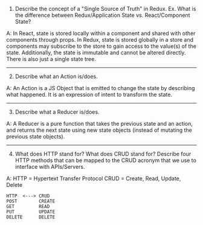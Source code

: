 1. Describe the concept of a "Single Source of Truth" in Redux. Ex. What is the difference between Redux/Application State vs. React/Component State?

A:  In React, state is stored locally within a component and shared with other components
    through props. In Redux, state is stored globally in a store and components may subscribe
    to the store to gain access to the value(s) of the state. Additionally, the state is immutable
    and cannot be altered directly. There is also just a single state tree.

-------------------------------------------------------------------------------
2. Describe what an Action is/does.

A:  An Action is a JS Object that is emitted to change the state by describing what happened. It
    is an expression of intent to transform the state.

-------------------------------------------------------------------------------
3. Describe what a Reducer is/does.

A:  A Reducer is a pure function that takes the previous state and an action, and returns the next state
    using new state objects (instead of mutating the previous state objects).

-------------------------------------------------------------------------------
4. What does HTTP stand for? What does CRUD stand for? Describe four HTTP methods that can be mapped to the CRUD acronym that we use to interface with APIs/Servers.

A:  HTTP = Hypertext Transfer Protocol
    CRUD = Create, Read, Update, Delete

    HTTP  <---> CRUD
    POST        CREATE
    GET         READ
    PUT         UPDATE
    DELETE      DELETE  